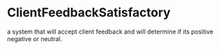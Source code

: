 # ClientFeedbackSatisfactory
 a system that will accept client feedback and will determine if its positive negative or neutral.
